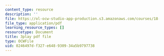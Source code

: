 ```yaml
---
content_type: resource
description: ''
file: https://ol-ocw-studio-app-production.s3.amazonaws.com/courses/18-01sc-single-variable-calculus-fall-2010/0246497df327e648930934a5b9797738_9YgOmJdom6o.pdf
file_type: application/pdf
learning_resource_types: []
resourcetype: Document
title: 3play pdf file
type: OCWFile
uid: 0246497d-f327-e648-9309-34a5b9797738
---
```

